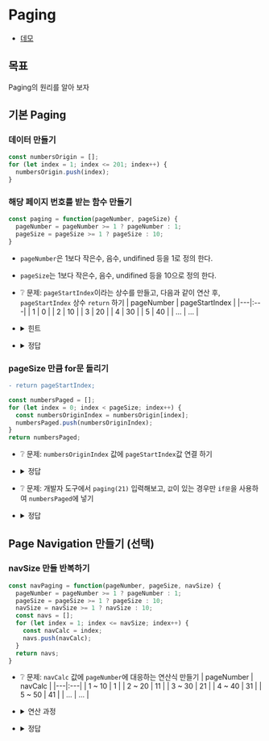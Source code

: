 # Paging

* [데모](https://ovdncids.github.io/javascript-curriculum/paging)

## 목표
Paging의 원리를 알아 보자

## 기본 Paging

### 데이터 만들기
```js
const numbersOrigin = [];
for (let index = 1; index <= 201; index++) {
  numbersOrigin.push(index);
}
```

### 해당 페이지 번호를 받는 함수 만들기
```js
const paging = function(pageNumber, pageSize) {
  pageNumber = pageNumber >= 1 ? pageNumber : 1;
  pageSize = pageSize >= 1 ? pageSize : 10;
}
```
* `pageNumber`은 1보다 작은수, 음수, undifined 등을 1로 정의 한다.
* `pageSize`는 1보다 작은수, 음수, undifined 등을 10으로 정의 한다.
* ❔ 문제: `pageStartIndex`이라는 상수를 만들고, 다음과 같이 연산 후, `pageStartIndex` 상수 `return` 하기
  | pageNumber | pageStartIndex |
  |---|:---|
  | 1 | 0 |
  | 2 | 10 |
  | 3 | 20 |
  | 4 | 30 |
  | 5 | 40 |
  | ... | ... |

* <details><summary>힌트</summary>

  | pageNumber | pageStartIndex |
  |---|:---|
  | 1 | 10 |
  | 2 | 20 |
  | 3 | 30 |
  | 4 | 40 |
  | 5 | 50 |
  | ... | ... |

</details>

* <details><summary>정답</summary>

  ```js
  const pageStartIndex = (pageNumber - 1) * pageSize;
  return;
  ```
</details>

### pageSize 만큼 for문 돌리기
```diff
- return pageStartIndex;
```
```js
const numbersPaged = [];
for (let index = 0; index < pageSize; index++) {
  const numbersOriginIndex = numbersOrigin[index];
  numbersPaged.push(numbersOriginIndex);
}
return numbersPaged;
```
* ❔ 문제: `numbersOriginIndex` 값에 `pageStartIndex`값 연결 하기
* <details><summary>정답</summary>

  ```js
  numbersPaged.push(numbersOrigin[index + pageStartIndex]);
  ```
</details>

* ❔ 문제: 개발자 도구에서 `paging(21)` 입력해보고, `값`이 있는 경우만 `if문`을 사용하여 `numbersPaged`에 넣기
* <details><summary>정답</summary>

  ```js
  if (numbersOriginIndex) {
    numbersPaged.push(numbersOriginIndex);
  }
  ```
</details>

## Page Navigation 만들기 (선택)
### navSize 만들 반복하기
```js
const navPaging = function(pageNumber, pageSize, navSize) {
  pageNumber = pageNumber >= 1 ? pageNumber : 1;
  pageSize = pageSize >= 1 ? pageSize : 10;
  navSize = navSize >= 1 ? navSize : 10;
  const navs = [];
  for (let index = 1; index <= navSize; index++) {
    const navCalc = index;
    navs.push(navCalc);
  }
  return navs;
}
```
* ❔ 문제: `navCalc` 값에 `pageNumber`에 대응하는 연산식 만들기
  | pageNumber | navCalc |
  |---|:---|
  | 1 ~ 10 | 1 |
  | 2 ~ 20 | 11 |
  | 3 ~ 30 | 21 |
  | 4 ~ 40 | 31 |
  | 5 ~ 50 | 41 |
  | ... | ... |

* <details><summary>연산 과정</summary>

  `1`. 연산 결과를 `올림` 하여 `pageNumber`가 1 ~ 10일 경우 `navCalc` 값이 `1`이 되게 만들기 (올림 내장 함수: `Math.ceil()`)
  | pageNumber | navCalc |
  |---|:---|
  | 1 ~ 10 | 1 |
  | 2 ~ 20 | 2 |
  | 3 ~ 30 | 3 |
  | 4 ~ 40 | 4 |
  | 5 ~ 50 | 5 |
  | ... | ... |

  `2`. 다음과 같이 연산 되게 만들기
  | pageNumber | navCalc |
  |---|:---|
  | 1 ~ 10 | 10 |
  | 2 ~ 20 | 20 |
  | 3 ~ 30 | 30 |
  | 4 ~ 40 | 40 |
  | 5 ~ 50 | 50 |
  | ... | ... |

  `3`. 다음과 같이 연산 되게 만들기
  | pageNumber | navCalc |
  |---|:---|
  | 1 ~ 10 | 0 |
  | 2 ~ 20 | 10 |
  | 3 ~ 30 | 20 |
  | 4 ~ 40 | 30 |
  | 5 ~ 50 | 40 |
  | ... | ... |

  `4`. `연산값`을 index값에 연결 하기
</details>

* <details><summary>정답</summary>

  ```js
  const navCalc = Math.ceil(pageNumber / navSize) * navSize - navSize + index;
  ```
</details>
